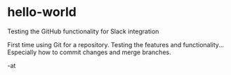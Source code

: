 # hello-world
Testing the GitHub functionality for Slack integration 

First time using Git for a repository. Testing the features and functionality... Especially how to commit changes and merge branches.

-at
